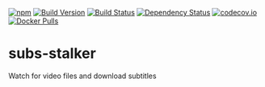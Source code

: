 [![npm](https://img.shields.io/npm/l/subs-stalker.svg)](https://www.npmjs.com/package/subs-stalker)
[![Build Version](https://img.shields.io/npm/v/subs-stalker.svg)](https://www.npmjs.com/package/subs-stalker)
[![Build Status](https://travis-ci.org/Erliz/subs-stalker.svg?branch=master)](https://travis-ci.org/Erliz/subs-stalker)
[![Dependency Status](https://gemnasium.com/Erliz/subs-stalker.svg)](https://gemnasium.com/Erliz/subs-stalker)
[![codecov.io](https://img.shields.io/codecov/c/github/erliz/subs-stalker.svg)](https://codecov.io/github/Erliz/subs-stalker?branch=master)
[![Docker Pulls](https://img.shields.io/docker/pulls/erliz/subs-stalker.svg)](https://hub.docker.com/r/erliz/subs-stalker/)
# subs-stalker
Watch for video files and download subtitles
